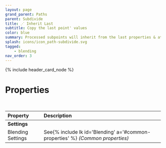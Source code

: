 ```yaml
---
layout: page
grand_parent: Paths
parent: Subdivide
title: ⋰ Inherit Last
subtitle: Copy the last point' values
color: blue
summary: Processed subpoints will inherit from the last properties & attributes. Nothing fancy about it.
splash: icons/icon_path-subdivide.svg
tagged: 
    - blending
nav_order: 3
---
```


{% include header_card_node %}

# Properties
<br>

| Property       | Description          |
|:-------------|:------------------|
|**Settings**||
| Blending Settings           | See{% include lk id='Blending' a='#common-properties' %} *(Common properties)* |